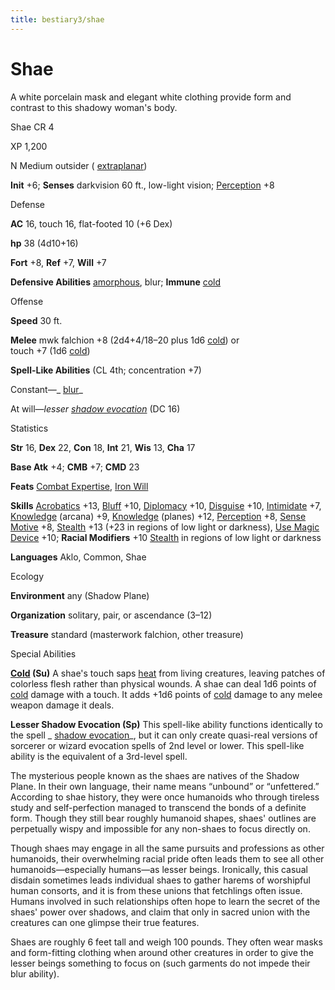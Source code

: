```yaml
---
title: bestiary3/shae
---
```

# Shae

A white porcelain mask and elegant white clothing provide form and contrast to this shadowy woman's body.

Shae CR 4

XP 1,200

N Medium outsider ( [extraplanar](monster_dir/creatureTypes#_extraplanar-subtype))

**Init** +6; **Senses** darkvision 60 ft., low-light vision; [Perception](skills/perception#_perception) +8

Defense

**AC** 16, touch 16, flat-footed 10 (+6 Dex)

**hp** 38 (4d10+16)

**Fort** +8, **Ref** +7, **Will** +7

**Defensive Abilities** [amorphous](monster_dir/universalMonsterRules#_amorphous), blur; **Immune** [cold](monsters/creatureTypes#_cold-subtype)

Offense

**Speed** 30 ft.

**Melee** mwk falchion +8 (2d4+4/18–20 plus 1d6 [cold](monster_dir/creatureTypes#_cold-subtype)) or   
touch +7 (1d6 [cold](monsters/creatureTypes#_cold-subtype))

**Spell-Like Abilities** (CL 4th; concentration +7)

Constant—_ [blur](spell_dir/blur#_blur)_

At will—_lesser [shadow evocation](spells/shadowEvocation#_shadow-evocation)_ (DC 16)

Statistics

**Str** 16, **Dex** 22, **Con** 18, **Int** 21, **Wis** 13, **Cha** 17

**Base Atk** +4; **CMB** +7; **CMD** 23

**Feats** [Combat Expertise](feats#_combat-expertise), [Iron Will](feats#_iron-will)

**Skills** [Acrobatics](skill_dir/acrobatics#_acrobatics) +13, [Bluff](skills/bluff#_bluff) +10, [Diplomacy](skill_dir/diplomacy#_diplomacy) +10, [Disguise](skills/disguise#_disguise) +10, [Intimidate](skill_dir/intimidate#_intimidate) +7, [Knowledge](skills/knowledge#_knowledge) (arcana) +9, [Knowledge](skill_dir/knowledge#_knowledge) (planes) +12, [Perception](skills/perception#_perception) +8, [Sense Motive](skill_dir/senseMotive#_sense-motive) +8, [Stealth](skills/stealth#_stealth) +13 (+23 in regions of low light or darkness), [Use Magic Device](skill_dir/useMagicDevice#_use-magic-device) +10; **Racial Modifiers** +10 [Stealth](skills/stealth#_stealth) in regions of low light or darkness

**Languages** Aklo, Common, Shae

Ecology

**Environment** any (Shadow Plane)

**Organization** solitary, pair, or ascendance (3–12)

**Treasure** standard (masterwork falchion, other treasure)

Special Abilities

**[Cold](monster_dir/creatureTypes#_cold-subtype) (Su)** A shae's touch saps [heat](monsters/universalMonsterRules#_heat) from living creatures, leaving patches of colorless flesh rather than physical wounds. A shae can deal 1d6 points of [cold](monster_dir/creatureTypes#_cold-subtype) damage with a touch. It adds +1d6 points of [cold](monsters/creatureTypes#_cold-subtype) damage to any melee weapon damage it deals.

**Lesser Shadow Evocation (Sp)** This spell-like ability functions identically to the spell _ [shadow evocation](spell_dir/shadowEvocation#_shadow-evocation)_, but it can only create quasi-real versions of sorcerer or wizard evocation spells of 2nd level or lower. This spell-like ability is the equivalent of a 3rd-level spell.

The mysterious people known as the shaes are natives of the Shadow Plane. In their own language, their name means “unbound” or “unfettered.” According to shae history, they were once humanoids who through tireless study and self-perfection managed to transcend the bonds of a definite form. Though they still bear roughly humanoid shapes, shaes' outlines are perpetually wispy and impossible for any non-shaes to focus directly on.

Though shaes may engage in all the same pursuits and professions as other humanoids, their overwhelming racial pride often leads them to see all other humanoids—especially humans—as lesser beings. Ironically, this casual disdain sometimes leads individual shaes to gather harems of worshipful human consorts, and it is from these unions that fetchlings often issue. Humans involved in such relationships often hope to learn the secret of the shaes' power over shadows, and claim that only in sacred union with the creatures can one glimpse their true features.

Shaes are roughly 6 feet tall and weigh 100 pounds. They often wear masks and form-fitting clothing when around other creatures in order to give the lesser beings something to focus on (such garments do not impede their blur ability).

